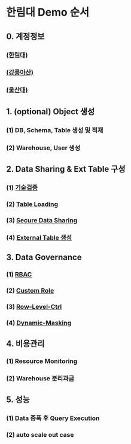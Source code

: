 # 한림대 Demo 순서

## 0. 계정정보
### [(한림대)](https://bit.ly/3Y1uyU4)
### [(강릉아산)](https://atixoaj-gnah_poc.snowflakecomputing.com/) 
### [(울산대)](https://atixoaj-ulsan_poc.snowflakecomputing.com/)

## 1. (optional) Object 생성
### (1) DB, Schema, Table 생성 및 적재
### (2) Warehouse, User 생성

## 2. Data Sharing & Ext Table 구성
### (1) [기술검증](https://github.com/SeongjaeHuh/hallym/blob/main/PoC/1_ext_share.md)
### (2) [Table Loading](https://github.com/SeongjaeHuh/snowflake/blob/main/hallym/load_table_s3.md)
### (3) [Secure Data Sharing](https://github.com/SeongjaeHuh/hallym/blob/main/3_data_sharing.md)
### (4) [External Table 생성](https://github.com/SeongjaeHuh/hallym/blob/main/PoC/create_ext_table.md)

## 3. Data Governance
### (1) [RBAC](https://github.com/SeongjaeHuh/hallym/blob/main/PoC/RBAC.md)
### (2) [Custom Role](https://github.com/SeongjaeHuh/hallym/blob/main/PoC/4_hybrid_role.md)
### (3) [Row-Level-Ctrl](https://github.com/SeongjaeHuh/hallym/blob/main/PoC/2_row_level_access.md)
### (4) [Dynamic-Masking](https://github.com/SeongjaeHuh/hallym/blob/main/2_dynamic_masking.md)

## 4. 비용관리
### (1) Resource Monitoring
### (2) Warehouse 분리과금

## 5. 성능
### (1) Data 증폭 후 Query Execution
### (2) auto scale out case 
